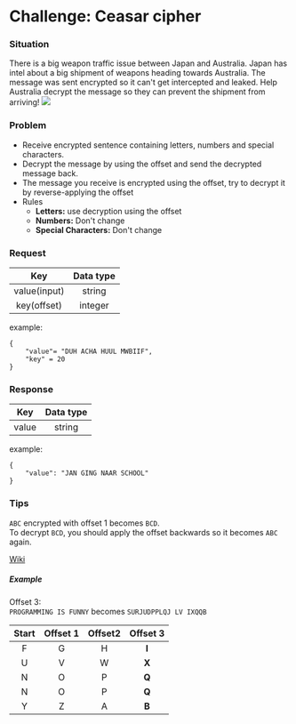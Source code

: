 # Challenge: Ceasar cipher
### Situation

There is a big weapon traffic issue between Japan and Australia. 
Japan has intel about a big shipment of weapons heading towards Australia.
The message was sent encrypted so it can't get intercepted and leaked. 
Help Australia decrypt the message so they can prevent the shipment from arriving!
<img src="http://www.freepngimg.com/download/stamp/5-2-classified-stamp-transparent.png"/>


### Problem
 * Receive encrypted sentence containing letters, numbers and special characters.
 * Decrypt the message by using the offset and send the decrypted message back.
 * The message you receive is encrypted using the offset, try to decrypt it by reverse-applying the offset
 * Rules
    * <b>Letters:</b> use decryption using the offset
    * <b>Numbers:</b> Don't change
    * <b>Special Characters:</b> Don't change



### Request

| Key           | Data type     | 
|:-------------:|:-------------:| 
| value(input)     | string        | 
| key(offset)     | integer        |
example:
```
{
    "value"= "DUH ACHA HUUL MWBIIF",
    "key" = 20
}
```
### Response

| Key           | Data type     |
|:-------------:|:-------------:| 
| value      | string       |
example:
```
{
    "value": "JAN GING NAAR SCHOOL"
}
```

### Tips

```ABC``` encrypted with offset 1 becomes ```BCD```. <br>
To decrypt ```BCD```, you should apply the offset backwards so it becomes ```ABC``` again.

[Wiki](https://nl.wikipedia.org/wiki/Caesarcijfer)

##### Example

Offset 3:  
```PROGRAMMING IS FUNNY``` becomes
```SURJUDPPLQJ LV IXQQB```

| Start       | Offset 1     | Offset2       | Offset 3     |
|:-------------:|:-------------:|:-------------:|:-------------:|
|     F        | G            |     H        | <b>I</b>            | 
|     U        | V            |     W        | <b>X </b>           |
|     N       | O           |     P       | <b>Q </b>          |
|     N       | O           |     P       | <b>Q </b>          |
|     Y       | Z           |     A       | <b>B </b>   
